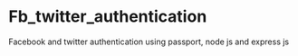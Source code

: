 # Fb_twitter_authentication
Facebook and twitter authentication using passport, node js and express js
